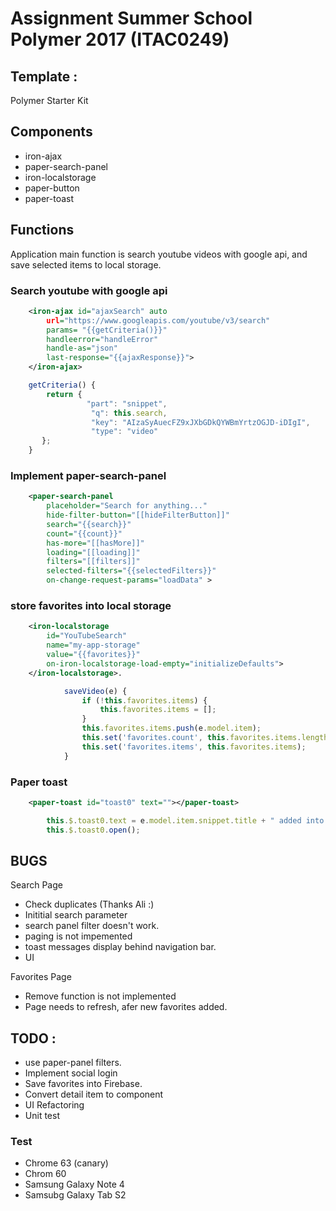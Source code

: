 # Assignment Summer School Polymer 2017 (ITAC0249)

## Template : 

Polymer Starter Kit

## Components 

* iron-ajax
* paper-search-panel
* iron-localstorage
* paper-button
* paper-toast

## Functions

Application main function is search youtube videos with google api, and save selected items to local storage.

### Search youtube with google api

```xml
    <iron-ajax id="ajaxSearch" auto
        url="https://www.googleapis.com/youtube/v3/search"  
        params= "{{getCriteria()}}"  
        handleerror="handleError"
        handle-as="json"
        last-response="{{ajaxResponse}}">
    </iron-ajax>
```

```javascript
    getCriteria() {
        return {
                 "part": "snippet",
                  "q": this.search,
                  "key": "AIzaSyAuecFZ9xJXbGDkQYWBmYrtzOGJD-iDIgI",
                  "type": "video"
       };
    }
```

### Implement paper-search-panel

```xml
    <paper-search-panel
        placeholder="Search for anything..."
        hide-filter-button="[[hideFilterButton]]"
        search="{{search}}"
        count="{{count}}"          
        has-more="[[hasMore]]"
        loading="[[loading]]"
        filters="[[filters]]"     
        selected-filters="{{selectedFilters}}"
        on-change-request-params="loadData" >
```

### store favorites into local storage

```xml
    <iron-localstorage 
        id="YouTubeSearch" 
        name="my-app-storage"     
        value="{{favorites}}" 
        on-iron-localstorage-load-empty="initializeDefaults">
    </iron-localstorage>.
```
```javascript
            saveVideo(e) {
                if (!this.favorites.items) {
                    this.favorites.items = [];
                }
                this.favorites.items.push(e.model.item);
                this.set('favorites.count', this.favorites.items.length);
                this.set('favorites.items', this.favorites.items);
            }
```
### Paper toast

```xml
    <paper-toast id="toast0" text=""></paper-toast>
```
```javascript
        this.$.toast0.text = e.model.item.snippet.title + " added into favorites!";
        this.$.toast0.open();
```

## BUGS

Search Page

* Check duplicates (Thanks Ali :)
* Inititial search parameter
* search panel filter doesn't work. 
* paging is not impemented
* toast messages display behind navigation bar.
* UI 

Favorites Page
* Remove function is not implemented  
* Page needs to refresh, afer new favorites added.

## TODO :

* use paper-panel filters.
* Implement social login 
* Save favorites into Firebase.
* Convert detail item to component 
* UI Refactoring
* Unit test

### Test

* Chrome 63 (canary)
* Chrom 60
* Samsung Galaxy Note 4
* Samsubg Galaxy Tab S2